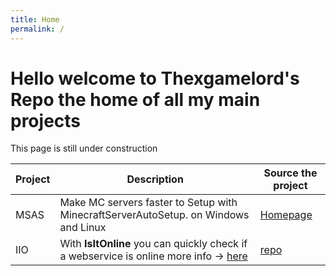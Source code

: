 ```yaml
---
title: Home
permalink: /
---
```


<h1> Hello welcome to Thexgamelord's Repo the home of all my main projects</h1>

This page is still under construction


| Project | Description                                                   | Source the project |
| --------- | ------------------------------------------------------------- | ----------- |
| MSAS | Make MC servers faster to Setup with MinecraftServerAutoSetup. on Windows and Linux | [Homepage](https://msas-txgl.pages.dev/) |
| IIO | With **IsItOnline** you can quickly check if a webservice is online more info -> [here](https://thexgamelord.github.io/iio) | [repo](https://github.com/ThexGameLord/IIO) |

<script>alert("Thank you for visiting my repo some of these projects may have bugs please be sure to report them in the issues section on their linked repository so i can fix them, thank you!")</script>
